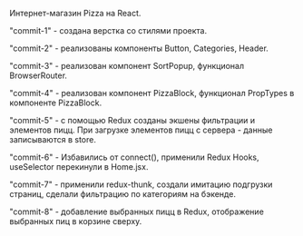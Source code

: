 Интернет-магазин Pizza на React.

"commit-1" - создана верстка со стилями проекта.

"commit-2" - реализованы компоненты Button, Categories, Header.

"commit-3" - реализован компонент SortPopup, функционал BrowserRouter.

"commit-4" - реализован компонент PizzaBlock, функционал PropTypes в компоненте PizzaBlock.

"commit-5" - с помощью Redux созданы экшены фильтрации и элементов пицц. При загрузке элементов пицц с сервера - данные записываются в store.

"commit-6" - Избавились от connect(), применили Redux Hooks, useSelector перекинули в Home.jsx.

"commit-7" - применили redux-thunk, создали имитацию подгрузки страниц, сделали фильтрацию по категориям на бэкенде.

"commit-8" - добавление выбранных пицц в Redux, отображение выбранных пиц в корзине сверху.
